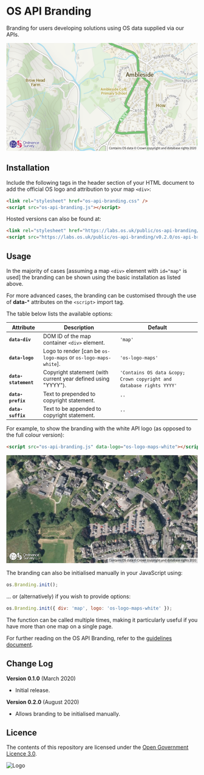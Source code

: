 # OS API Branding

Branding for users developing solutions using OS data supplied via our APIs.

![screenshot default branding](media/os-api-branding-default.png)

## Installation

Include the following tags in the header section of your HTML document to add the official OS logo and attribution to your map `<div>`:

```html
<link rel="stylesheet" href="os-api-branding.css" />
<script src="os-api-branding.js"></script>
```

Hosted versions can also be found at:

```html
<link rel="stylesheet" href="https://labs.os.uk/public/os-api-branding/v0.2.0/os-api-branding.css" />
<script src="https://labs.os.uk/public/os-api-branding/v0.2.0/os-api-branding.js"></script>
```

## Usage

In the majority of cases [assuming a map `<div>` element with `id="map"` is used] the branding can be shown using the basic installation as listed above.

For more advanced cases, the branding can be customised through the use of **data-*** attributes on the `<script>` import tag.

The table below lists the available options:

|Attribute|Description|Default|
|--|--|--|
|**`data-div`**|DOM ID of the map container `<div>` element.|`'map'`|
|**`data-logo`**|Logo to render [can be `os-logo-maps` or `os-logo-maps-white`].|`'os-logo-maps'`|
|**`data-statement`**|Copyright statement (with current year defined using "YYYY").|`'Contains OS data &copy; Crown copyright and database rights YYYY'`|
|**`data-prefix`**|Text to prepended to copyright statement.|`''`|
|**`data-suffix`**|Text to be appended to copyright statement.|`''`|

For example, to show the branding with the white API logo (as opposed to the full colour version):

```html
<script src="os-api-branding.js" data-logo="os-logo-maps-white"></script>
```

![screenshot custom branding](media/os-api-branding-custom.png)

The branding can also be initialised manually in your JavaScript using:

```js
os.Branding.init();
```

... or (alternatively) if you wish to provide options:

```js
os.Branding.init({ div: 'map', logo: 'os-logo-maps-white' });
```

The function can be called multiple times, making it particularly useful if you have more than one map on a single page.

For further reading on the OS API Branding, refer to the [guidelines document](media/guidelines.pdf).

## Change Log

**Version 0.1.0** (March 2020)
- Initial release.

**Version 0.2.0** (August 2020)
- Allows branding to be initialised manually.

## Licence

The contents of this repository are licensed under the [Open Government Licence 3.0](https://www.nationalarchives.gov.uk/doc/open-government-licence/version/).

![Logo](http://www.nationalarchives.gov.uk/images/infoman/ogl-symbol-41px-retina-black.png "OGL logo")
